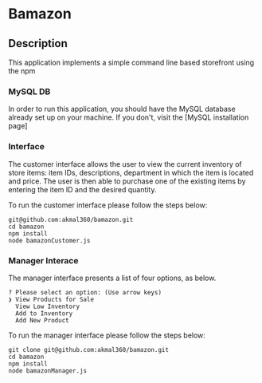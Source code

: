  # Bamazon

## Description

This application implements a simple command line based storefront using the npm

### MySQL DB

In order to run this application, you should have the MySQL database already set up on your machine. If you don't, visit the [MySQL installation page] 

###  Interface

The customer interface allows the user to view the current inventory of store items: item IDs, descriptions, department in which the item is located and price. The user is then able to purchase one of the existing items by entering the item ID and the desired quantity. 

To run the customer interface please follow the steps below:

	git@github.com:akmal360/bamazon.git
	cd bamazon
	npm install
	node bamazonCustomer.js

### Manager Interace

The manager interface presents a list of four options, as below. 

	? Please select an option: (Use arrow keys)
	❯ View Products for Sale 
	  View Low Inventory 
	  Add to Inventory 
	  Add New Product
	  

To run the manager interface please follow the steps below:

	git clone git@github.com:akmal360/bamazon.git
	cd bamazon
	npm install
	node bamazonManager.js

